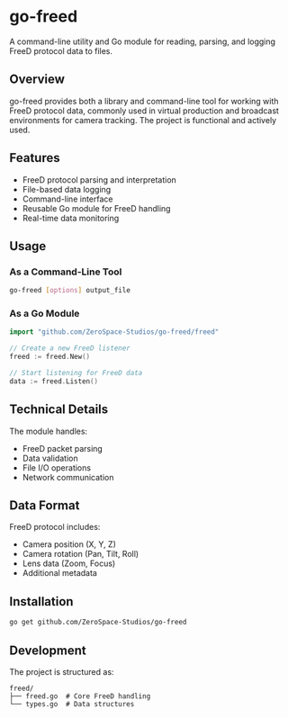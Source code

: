 # go-freed

A command-line utility and Go module for reading, parsing, and logging FreeD protocol data to files.

## Overview
go-freed provides both a library and command-line tool for working with FreeD protocol data, commonly used in virtual production and broadcast environments for camera tracking. The project is functional and actively used.

## Features
- FreeD protocol parsing and interpretation
- File-based data logging
- Command-line interface
- Reusable Go module for FreeD handling
- Real-time data monitoring

## Usage

### As a Command-Line Tool
```bash
go-freed [options] output_file
```

### As a Go Module
```go
import "github.com/ZeroSpace-Studios/go-freed/freed"

// Create a new FreeD listener
freed := freed.New()

// Start listening for FreeD data
data := freed.Listen()
```

## Technical Details
The module handles:
- FreeD packet parsing
- Data validation
- File I/O operations
- Network communication

## Data Format
FreeD protocol includes:
- Camera position (X, Y, Z)
- Camera rotation (Pan, Tilt, Roll)
- Lens data (Zoom, Focus)
- Additional metadata

## Installation
```bash
go get github.com/ZeroSpace-Studios/go-freed
```

## Development
The project is structured as:
```
freed/
├── freed.go  # Core FreeD handling
└── types.go  # Data structures
```

